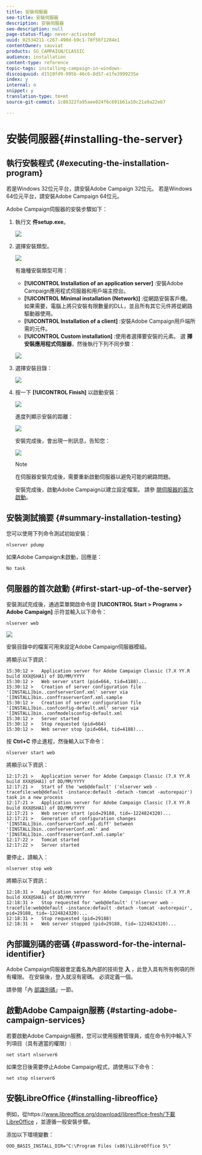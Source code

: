 ```yaml
---
title: 安裝伺服器
seo-title: 安裝伺服器
description: 安裝伺服器
seo-description: null
page-status-flag: never-activated
uuid: 02534211-c267-490d-b9c1-78f56f1284e1
contentOwner: sauviat
products: SG_CAMPAIGN/CLASSIC
audience: installation
content-type: reference
topic-tags: installing-campaign-in-windows-
discoiquuid: d1510fd9-995b-46c6-8d57-e1fe3999235e
index: y
internal: n
snippet: y
translation-type: tm+mt
source-git-commit: 1c86322fa95aee024f6c691b61a10c21a9a22eb7

---
```



# 安裝伺服器{#installing-the-server}

## 執行安裝程式 {#executing-the-installation-program}

若是Windows 32位元平台，請安裝Adobe Campaign 32位元。 若是Windows 64位元平台，請安裝Adobe Campaign 64位元。

Adobe Campaign伺服器的安裝步驟如下：

1. 執行文 **件setup.exe**。

   ![](assets/s_ncs_install_installer_01.png)

1. 選擇安裝類型。

   ![](assets/s_ncs_install_installer_01a.png)

   有幾種安裝類型可用：

   * **[!UICONTROL Installation of an application server]** :安裝Adobe Campaign應用程式伺服器和用戶端主控台。
   * **[!UICONTROL Minimal installation (Network)]** :從網路安裝客戶機。 如果需要，電腦上將只安裝有限數量的DLL，並且所有其它元件將從網路驅動器使用。
   * **[!UICONTROL Installation of a client]** :安裝Adobe Campaign用戶端所需的元件。
   * **[!UICONTROL Custom installation]** :使用者選擇要安裝的元素。
   選 **擇安裝應用程式伺服器**，然後執行下列不同步驟：

   ![](assets/s_ncs_install_installer_02.png)

1. 選擇安裝目錄：

   ![](assets/s_ncs_install_installer_03.png)

1. 按一下 **[!UICONTROL Finish]** 以啟動安裝：

   ![](assets/s_ncs_install_installer_04.png)

   進度列顯示安裝的距離：

   ![](assets/s_ncs_install_installer_05.png)

   安裝完成後，會出現一則訊息，告知您：

   ![](assets/s_ncs_install_installer_06.png)

   >[!NOTE]
   >
   >在伺服器安裝完成後，需要重新啟動伺服器以避免可能的網路問題。

   安裝完成後，啟動Adobe Campaign以建立設定檔案。 請參 [閱伺服器的首次啟動](#first-start-up-of-the-server)。

## 安裝測試摘要 {#summary-installation-testing}

您可以使用下列命令測試初始安裝：

```
nlserver pdump
```

如果Adobe Campaign未啟動，回應是：

```
No task
```

## 伺服器的首次啟動 {#first-start-up-of-the-server}

安裝測試完成後，通過菜單開啟命令提 **[!UICONTROL Start > Programs > Adobe Campaign]** 示符並輸入以下命令：

```
nlserver web
```

![](assets/s_ncs_install_cmd_nlserverweb.png)

安裝目錄中的檔案可用來設定Adobe Campaign伺服器模組。

將顯示以下資訊：

```
15:30:12 >   Application server for Adobe Campaign Classic (7.X YY.R build XXX@SHA1) of DD/MM/YYYY
15:30:12 >   Web server start (pid=664, tid=4188)...
15:30:12 >   Creation of server configuration file '[INSTALL]bin..confserverConf.xml' server via '[INSTALL]bin..conffraserverConf.xml.sample
15:30:12 >   Creation of server configuration file '[INSTALL]bin..confconfig-default.xml' server via '[INSTALL]bin..confmodelsconfig-default.xml
15:30:12 >   Server started
15:30:12 >   Stop requested (pid=664)
15:30:12 >   Web server stop (pid=664, tid=4188)...
```

按 **Ctrl+C** 停止進程，然後輸入以下命令：

```
nlserver start web
```

將顯示以下資訊：

```
12:17:21 >   Application server for Adobe Campaign Classic (7.X YY.R build XXX@SHA1) of DD/MM/YYYY
12:17:21 >   Start of the 'web@default' ('nlserver web -tracefile:web@default -instance:default -detach -tomcat -autorepair') task in a new process 
12:17:21 >   Application server for Adobe Campaign Classic (7.X YY.R build XXX@SHA1) of DD/MM/YYYY
12:17:21 >   Web server start (pid=29188, tid=-1224824320)...
12:17:21 >   Generation of configuration changes '[INSTALL]bin..confserverConf.xml.diff' between '[INSTALL]bin..confserverConf.xml' and '[INSTALL]bin..conffraserverConf.xml.sample'
12:17:22 >   Tomcat started
12:17:22 >   Server started
```

要停止，請輸入：

```
nlserver stop web
```

將顯示以下資訊：

```
12:18:31 >   Application server for Adobe Campaign Classic (7.X YY.R build XXX@SHA1) of DD/MM/YYYY
12:18:31 >   Stop requested for 'web@default' ('nlserver web -tracefile:web@default -instance:default -detach -tomcat -autorepair', pid=29188, tid=-1224824320)...
12:18:31 >   Stop requested (pid=29188)
12:18:31 >   Web server stopped (pid=29188, tid=-1224824320)...
```

## 內部識別碼的密碼 {#password-for-the-internal-identifier}

Adobe Campaign伺服器會定義名為內部的技術登 **入** ，此登入具有所有例項的所有權限。 在安裝後，登入就沒有密碼。 必須定義一個。

請參閱「內 [部識別碼](../../installation/using/campaign-server-configuration.md#internal-identifier)」一節。

## 啟動Adobe Campaign服務 {#starting-adobe-campaign-services}

若要啟動Adobe Campaign服務，您可以使用服務管理員，或在命令列中輸入下列項目（具有適當的權限）:

```
net start nlserver6
```

如果您日後需要停止Adobe Campaign程式，請使用以下命令：

```
net stop nlserver6
```

## 安裝LibreOffice {#installing-libreoffice}

例如，從https://www.libreoffice.org/download/libreoffice-fresh/下載LibreOffice [](https://www.libreoffice.org/download/libreoffice-fresh/) ，並遵循一般安裝步驟。

添加以下環境變數：

```
OOO_BASIS_INSTALL_DIR="C:\Program Files (x86)\LibreOffice 5\"
```

